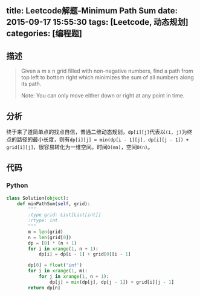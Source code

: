 title: Leetcode解题-Minimum Path Sum
date: 2015-09-17 15:55:30
tags: [Leetcode, 动态规划]
categories: [编程题]
---

## 描述
> Given a m x n grid filled with non-negative numbers, find a path from top left to bottom right which minimizes the sum of all numbers along its path.
>
> Note: You can only move either down or right at any point in time.

## 分析
终于来了道简单点的找点自信，普通二维动态规划，`dp[i][j]`代表以`(i, j)`为终点的路径的最小长度，则有`dp[i][j] = min(dp[i - 1][j], dp[i][j - 1]) + grid[i][j]`，很容易转化为一维空间。时间`O(mn)`，空间`O(n)`。

## 代码
### Python
```python
class Solution(object):
    def minPathSum(self, grid):
        """
        :type grid: List[List[int]]
        :rtype: int
        """
        m = len(grid)
        n = len(grid[0])
        dp = [0] * (n + 1)
        for i in xrange(1, n + 1):
            dp[i] = dp[i - 1] + grid[0][i - 1]

        dp[0] = float('inf')
        for i in xrange(1, m):
            for j in xrange(1, n + 1):
                dp[j] = min(dp[j], dp[j - 1]) + grid[i][j - 1]
        return dp[n]
```
